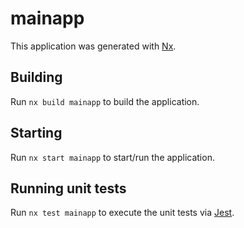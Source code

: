 # mainapp

This application was generated with [Nx](https://nx.dev).

## Building

Run `nx build mainapp` to build the application.

## Starting

Run `nx start mainapp` to start/run the application.

## Running unit tests

Run `nx test mainapp` to execute the unit tests via [Jest](https://jestjs.io).
